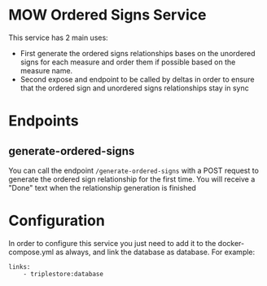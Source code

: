 # MOW Ordered Signs Service

This service has 2 main uses:

- First generate the ordered signs relationships bases on the unordered signs for each measure and order them if possible based on the measure name.
- Second expose and endpoint to be called by deltas in order to ensure that the ordered sign and unordered signs relationships stay in sync

# Endpoints

## generate-ordered-signs

You can call the endpoint `/generate-ordered-signs` with a POST request to generate the ordered sign relationship for the first time. You will receive a "Done"
text when the relationship generation is finished

# Configuration

In order to configure this service you just need to add it to the docker-compose.yml as always, and link the database as database. For example:

```
links:
    - triplestore:database
```
